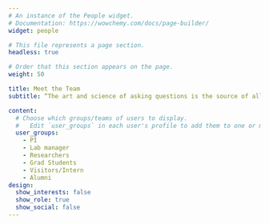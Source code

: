 ```yaml
---
# An instance of the People widget.
# Documentation: https://wowchemy.com/docs/page-builder/
widget: people

# This file represents a page section.
headless: true

# Order that this section appears on the page.
weight: 50

title: Meet the Team
subtitle: “The art and science of asking questions is the source of all knowledge.” – Thomas Berger 

content:
  # Choose which groups/teams of users to display.
  #   Edit `user_groups` in each user's profile to add them to one or more of these groups.
  user_groups:
    - PI
    - Lab manager
    - Researchers
    - Grad Students
    - Visitors/Intern
    - Alumni
design:
  show_interests: false
  show_role: true
  show_social: false
---
```


